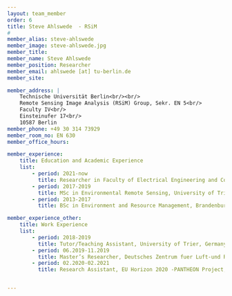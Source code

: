 ```yaml
---
layout: team_member
order: 6
title: Steve Ahlswede  - RSiM
#
member_alias: steve-ahlswede
member_image: steve-ahlswede.jpg
member_title:
member_name: Steve Ahlswede
member_position: Researcher
member_email: ahlswede [at] tu-berlin.de
member_site:

member_address: |
    Technische Universität Berlin<br/><br/>
    Remote Sensing Image Analysis (RSiM) Group, Sekr. EN 5<br/>
    Faculty IV<br/>
    Einsteinufer 17<br/>
    10587 Berlin
member_phone: +49 30 314 73929
member_room_no: EN 630
member_office_hours:

member_experience:
    title: Education and Academic Experience
    list:
        - period: 2021-now
          title: Researcher in Faculty of Electrical Engineering and Computer Science, TU Berlin, Germany.
        - period: 2017-2019
          title: MSc in Environmental Remote Sensing, University of Trier Germany.
        - period: 2013-2017
          title: BSc in Environment and Resource Management, Brandenburgische Technische Universitaet, Germany.

member_experience_other:
    title: Work Experience
    list:
        - period: 2018-2019
          title: Tutor/Teaching Assistant, University of Trier, Germany.
        - period: 06.2019-11.2019
          title: Master’s Researcher, Deutsches Zentrum fuer Luft-und Raumfahrt (DLR), Germany.
        - period: 02.2020-02.2021
          title: Research Assistant, EU Horizon 2020 -PANTHEON Project, Germany.


---
```


